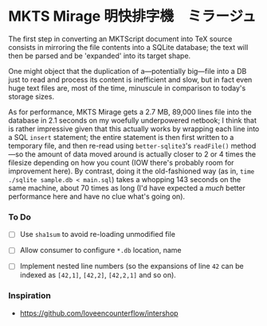 
# MKTS Mirage 明快排字機　ミラージュ

The first step in converting an MKTScript document into TeX source consists in mirroring the file contents
into a SQLite database; the text will then be parsed and be 'expanded' into its target shape.

One might object that the duplication of a—potentially big—file into a DB just to read and process its
content is inefficient and slow, but in fact even huge text files are, most of the time, minuscule in
comparison to today's storage sizes.

As for performance, MKTS Mirage gets a 2.7 MB, 89,000 lines file into the database in 2.1 seconds on my
woefully underpowered netbook; I think that is rather impressive given that this actually works by wrapping
each line into a SQL `insert` statement; the entire statement is then first written to a temporary file, and
then re-read using `better-sqlite3`'s `readFile()` method—so the amount of data moved around is actually
closer to 2 or 4 times the filesize depending on how you count (IOW there's probably room for improvement
here). By contrast, doing it the old-fashioned way (as in, `time ./sqlite sample.db < main.sql`) takes a
whopping 143 seconds on the same machine, about 70 times as long (I'd have expected a *much* better
performance here and have no clue what's going on).

### To Do

* [ ] Use `sha1sum` to avoid re-loading unmodified file
* [ ] Allow consumer to configure `*.db` location, name
* [ ] Implement nested line numbers (so the expansions of line `42` can be indexed as `[42,1]`, `[42,2]`,
  `[42,2,1]` and so on).


### Inspiration

* https://github.com/loveencounterflow/intershop

<!--

create table test ( idx json );

insert into test values
( "[42,3]"    ),
( "[42,2]"    ),
( "[12]"      ),
( "[42,0]"    ),
( "[42]"      ),
( "[42,null]" ),
( "[42,10]"   ),
( "[42,1]"    ),
( "[42,11]"   );

SELECT * from test order by idx;
[12]
[42,0]
[42,10]
[42,11]
[42,1]
[42,2]
[42,3]
[42,null]
[42]
-->







